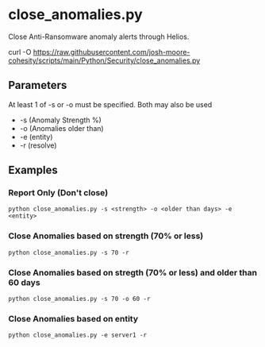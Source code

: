 # **close_anomalies.py**

   Close Anti-Ransomware anomaly alerts through Helios.

   curl -O https://raw.githubusercontent.com/josh-moore-cohesity/scripts/main/Python/Security/close_anomalies.py

## **Parameters**
   At least 1 of -s or -o must be specified.  Both may also be used
* -s (Anomaly Strength %)
* -o (Anomalies older than)
* -e (entity)
* -r (resolve)
  
## **Examples**

### Report Only (Don't close)
    python close_anomalies.py -s <strength> -o <older than days> -e <entity>

### Close Anomalies based on strength (70% or less)
    python close_anomalies.py -s 70 -r

### Close Anomalies based on stregth (70% or less) and older than 60 days
    python close_anomalies.py -s 70 -o 60 -r

### Close Anomalies based on entity
    python close_anomalies.py -e server1 -r

